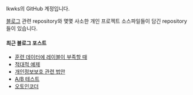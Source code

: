 lkwks의 GitHub 계정입니다.

[블로그](https://lkwks.github.io) 관련 repository와 몇몇 사소한 개인 프로젝트 소스파일들이 담긴 repository들이 있습니다.


#### 최근 블로그 포스트
<!-- BLOG-POST-LIST:START -->
- [훈련 데이터에 레이블이 부족할 때](https://lkwks.github.io/ml/2022/10/18/%ED%9B%88%EB%A0%A8-%EB%8D%B0%EC%9D%B4%ED%84%B0%EC%97%90-%EB%A0%88%EC%9D%B4%EB%B8%94%EC%9D%B4-%EB%B6%80%EC%A1%B1%ED%95%A0-%EB%95%8C.html)
- [적대적 예제](https://lkwks.github.io/ml/2022/10/16/%EC%A0%81%EB%8C%80%EC%A0%81-%EC%98%88%EC%A0%9C.html)
- [개인정보보호 관련 법안](https://lkwks.github.io/%EA%B8%B0%ED%83%80/2022/10/14/%EA%B0%9C%EC%9D%B8%EC%A0%95%EB%B3%B4%EB%B3%B4%ED%98%B8-%EA%B4%80%EB%A0%A8-%EB%B2%95%EC%95%88.html)
- [A/B 테스트](https://lkwks.github.io/%EA%B8%B0%ED%83%80/2022/10/12/AB%ED%85%8C%EC%8A%A4%ED%8A%B8.html)
- [오토인코더](https://lkwks.github.io/ml/2022/10/12/%EC%98%A4%ED%86%A0%EC%9D%B8%EC%BD%94%EB%8D%94.html)
<!-- BLOG-POST-LIST:END -->
  
<!--![Top Langs](https://github-readme-stats.vercel.app/api/top-langs/?username=lkwks)-->
